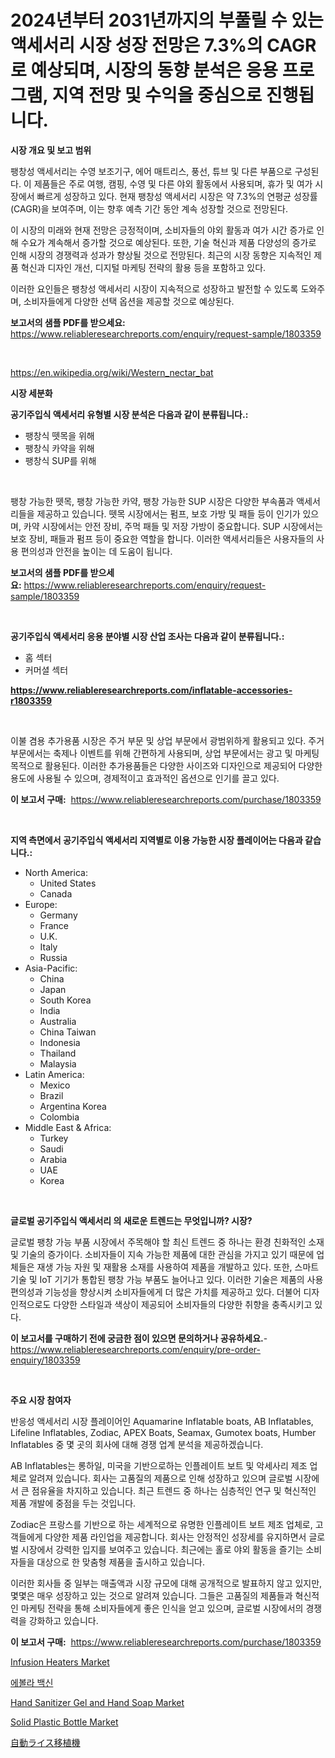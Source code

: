 <p><h1>2024년부터 2031년까지의 부풀릴 수 있는 액세서리 시장 성장 전망은 7.3%의 CAGR로 예상되며, 시장의 동향 분석은 응용 프로그램, 지역 전망 및 수익을 중심으로 진행됩니다.</h1></p><p><strong>시장 개요 및 보고 범위</strong></p>
<p><p>팽창성 액세서리는 수영 보조기구, 에어 매트리스, 풍선, 튜브 및 다른 부품으로 구성된다. 이 제품들은 주로 여행, 캠핑, 수영 및 다른 야외 활동에서 사용되며, 휴가 및 여가 시장에서 빠르게 성장하고 있다. 현재 팽창성 액세서리 시장은 약 7.3%의 연평균 성장률(CAGR)을 보여주며, 이는 향후 예측 기간 동안 계속 성장할 것으로 전망된다. </p><p>이 시장의 미래와 현재 전망은 긍정적이며, 소비자들의 야외 활동과 여가 시간 증가로 인해 수요가 계속해서 증가할 것으로 예상된다. 또한, 기술 혁신과 제품 다양성의 증가로 인해 시장의 경쟁력과 성과가 향상될 것으로 전망된다. 최근의 시장 동향은 지속적인 제품 혁신과 디자인 개선, 디지털 마케팅 전략의 활용 등을 포함하고 있다. </p><p>이러한 요인들은 팽창성 액세서리 시장이 지속적으로 성장하고 발전할 수 있도록 도와주며, 소비자들에게 다양한 선택 옵션을 제공할 것으로 예상된다.</p></p>
<p><strong>보고서의 샘플 PDF를 받으세요:</strong> <a href="https://www.reliableresearchreports.com/enquiry/request-sample/1803359">https://www.reliableresearchreports.com/enquiry/request-sample/1803359</a></p>
<p>&nbsp;</p>
<p><a href="https://en.wikipedia.org/wiki/Western_nectar_bat">https://en.wikipedia.org/wiki/Western_nectar_bat</a></p>
<p><strong>시장 세분화</strong></p>
<p><strong>공기주입식 액세서리 유형별 시장 분석은 다음과 같이 분류됩니다.:</strong></p>
<p><ul><li>팽창식 뗏목을 위해</li><li>팽창식 카약을 위해</li><li>팽창식 SUP를 위해</li></ul></p>
<p>&nbsp;</p>
<p><p>팽창 가능한 뗏목, 팽창 가능한 카약, 팽창 가능한 SUP 시장은 다양한 부속품과 액세서리들을 제공하고 있습니다. 뗏목 시장에서는 펌프, 보호 가방 및 패들 등이 인기가 있으며, 카약 시장에서는 안전 장비, 주먹 패들 및 저장 가방이 중요합니다. SUP 시장에서는 보호 장비, 패들과 펌프 등이 중요한 역할을 합니다. 이러한 액세서리들은 사용자들의 사용 편의성과 안전을 높이는 데 도움이 됩니다.</p></p>
<p><strong>보고서의 샘플 PDF를 받으세요:</strong>&nbsp;<a href="https://www.reliableresearchreports.com/enquiry/request-sample/1803359">https://www.reliableresearchreports.com/enquiry/request-sample/1803359</a></p>
<p>&nbsp;</p>
<p><strong> 공기주입식 액세서리 응용 분야별 시장 산업 조사는 다음과 같이 분류됩니다.:</strong></p>
<p><ul><li>홈 섹터</li><li>커머셜 섹터</li></ul></p>
<p><strong><a href="https://www.reliableresearchreports.com/inflatable-accessories-r1803359">https://www.reliableresearchreports.com/inflatable-accessories-r1803359</a></strong></p>
<p>&nbsp;</p>
<p><p>이불 겸용 추가용품 시장은 주거 부문 및 상업 부문에서 광범위하게 활용되고 있다. 주거 부문에서는 축제나 이벤트를 위해 간편하게 사용되며, 상업 부문에서는 광고 및 마케팅 목적으로 활용된다. 이러한 추가용품들은 다양한 사이즈와 디자인으로 제공되어 다양한 용도에 사용될 수 있으며, 경제적이고 효과적인 옵션으로 인기를 끌고 있다.</p></p>
<p><strong>이 보고서 구매:</strong>&nbsp; <a href="https://www.reliableresearchreports.com/purchase/1803359">https://www.reliableresearchreports.com/purchase/1803359</a></p>
<p>&nbsp;</p>
<p><strong>지역 측면에서 공기주입식 액세서리 지역별로 이용 가능한 시장 플레이어는 다음과 같습니다.:</strong></p>
<p><ul>
    <li>
        North America:
        <ul>
            <li>United States</li>
            <li>Canada</li>
        </ul>
    </li>
    <li>
        Europe:
        <ul>
            <li>Germany</li>
            <li>France</li>
            <li>U.K.</li>
            <li>Italy</li>
            <li>Russia</li>
        </ul>
    </li>
    <li>
        Asia-Pacific:
        <ul>
            <li>China</li>
            <li>Japan</li>
            <li>South Korea</li>
            <li>India</li>
            <li>Australia</li>
            <li>China Taiwan</li>
            <li>Indonesia</li>
            <li>Thailand</li>
            <li>Malaysia</li>
        </ul>
    </li>
    <li>
        Latin America:
        <ul>
            <li>Mexico</li>
            <li>Brazil</li>
            <li>Argentina Korea</li>
            <li>Colombia</li>
        </ul>
    </li>
    <li>
        Middle East & Africa:
        <ul>
            <li>Turkey</li>
            <li>Saudi</li>
            <li>Arabia</li>
            <li>UAE</li>
            <li>Korea</li>
        </ul>
    </li>
    </ul></p>
<p>&nbsp;</p>
<p><strong>글로벌 공기주입식 액세서리 의 새로운 트렌드는 무엇입니까? 시장?</strong></p>
<p><p>글로벌 팽창 가능 부품 시장에서 주목해야 할 최신 트렌드 중 하나는 환경 친화적인 소재 및 기술의 증가이다. 소비자들이 지속 가능한 제품에 대한 관심을 가지고 있기 때문에 업체들은 재생 가능 자원 및 재활용 소재를 사용하여 제품을 개발하고 있다. 또한, 스마트 기술 및 IoT 기기가 통합된 팽창 가능 부품도 늘어나고 있다. 이러한 기술은 제품의 사용 편의성과 기능성을 향상시켜 소비자들에게 더 많은 가치를 제공하고 있다. 더불어 디자인적으로도 다양한 스타일과 색상이 제공되어 소비자들의 다양한 취향을 충족시키고 있다.</p></p>
<p><strong>이 보고서를 구매하기 전에 궁금한 점이 있으면 문의하거나 공유하세요.</strong>- <a href="https://www.reliableresearchreports.com/enquiry/pre-order-enquiry/1803359">https://www.reliableresearchreports.com/enquiry/pre-order-enquiry/1803359</a></p>
<p>&nbsp;</p>
<p><strong>주요 시장 참여자</strong></p>
<p><p>반응성 액세서리 시장 플레이어인 Aquamarine Inflatable boats, AB Inflatables, Lifeline Inflatables, Zodiac, APEX Boats, Seamax, Gumotex boats, Humber Inflatables 중 몇 곳의 회사에 대해 경쟁 업계 분석을 제공하겠습니다.</p><p>AB Inflatables는 롱하일, 미국을 기반으로하는 인플레이트 보트 및 악세사리 제조 업체로 알려져 있습니다. 회사는 고품질의 제품으로 인해 성장하고 있으며 글로벌 시장에서 큰 점유율을 차지하고 있습니다. 최근 트렌드 중 하나는 심층적인 연구 및 혁신적인 제품 개발에 중점을 두는 것입니다.</p><p>Zodiac은 프랑스를 기반으로 하는 세계적으로 유명한 인플레이트 보트 제조 업체로, 고객들에게 다양한 제품 라인업을 제공합니다. 회사는 안정적인 성장세를 유지하면서 글로벌 시장에서 강력한 입지를 보여주고 있습니다. 최근에는 홀로 야외 활동을 즐기는 소비자들을 대상으로 한 맞춤형 제품을 출시하고 있습니다.</p><p>이러한 회사들 중 일부는 매출액과 시장 규모에 대해 공개적으로 발표하지 않고 있지만, 몇몇은 매우 성장하고 있는 것으로 알려져 있습니다. 그들은 고품질의 제품들과 혁신적인 마케팅 전략을 통해 소비자들에게 좋은 인식을 얻고 있으며, 글로벌 시장에서의 경쟁력을 강화하고 있습니다.</p></p>
<p><strong>이 보고서 구매:</strong>&nbsp;&nbsp;<a href="https://www.reliableresearchreports.com/purchase/1803359">https://www.reliableresearchreports.com/purchase/1803359</a></p>
<p><p><a href="https://www.linkedin.com/pulse/infusion-heaters-market-forecast-global-trends-analysis-txhwc">Infusion Heaters Market</a></p><p><a href="https://github.com/rsg307664904/Market-Research-Report-List-3/blob/main/328656733390.md">에볼라 백신</a></p><p><a href="https://medium.com/@fosterfahey1016/global-hand-sanitizer-gel-and-hand-soap-industry-types-applications-market-players-regional-5ffd7f07ac6a">Hand Sanitizer Gel and Hand Soap Market</a></p><p><a href="https://medium.com/@luke.wilson7856/solid-plastic-bottle-market-share-and-new-trends-analysis-by-its-type-application-end-use-and-cb0108696e01">Solid Plastic Bottle Market</a></p><p><a href="https://github.com/roulaayoub-saad/Market-Research-Report-List-2/blob/main/904617426201.md">自動ライス移植機</a></p></p>